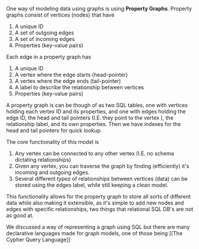One way of modeling data using graphs is using **Property Graphs**. Property graphs consist of vertices (nodes) that have
1. A unique ID
2. A set of outgoing edges
3. A set of incoming edges
4. Properties (key-value pairs)

Each edge in a property graph has
1. A unique ID
2. A vertex where the edge starts (head-pointer)
3. A vertex where the edge ends (tail-pointer)
4. A label to describe the relationship between vertices
5. Properties (key-value pairs)

A property graph is can be though of as two SQL tables, one with vertices holding each vertex ID and its properties, and one with edges holding the edge ID, the head and tail pointers (I.E. they point to the vertex ), the relationship label, and its own properties. Then we have indexes for the head and tail pointers for quick lookup.

The core functionality of this model is
1. Any vertex can be connected to any other vertex (I.E. no schema dictating relationships)
2. Given any vertex, you can traverse the graph by finding (efficiently) it's incoming and outgoing edges.
3. Several different *types* of relationships between vertices (data) can be stored using the edges label, while still keeping a clean model.

This functionality allows for the property graph to store all sorts of different data while also making it extensible, as it's simple to add new nodes and edges with specific relationships, two things that relational SQL DB's are not as good at.

We discussed a way of representing a graph using SQL but there are many declarative languages made for graph models, one of those being [[The Cypher Query Language]]